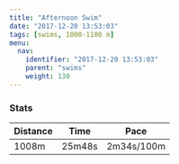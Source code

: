 ```yaml
---
title: "Afternoon Swim"
date: "2017-12-20 13:53:03"
tags: [swims, 1000-1100 m]
menu:
  nav:
    identifier: "2017-12-20 13:53:03"
    parent: "swims"
    weight: 130
---
```


### Stats

| Distance | Time | Pace |
|----------|------|------|
|1008m|25m48s|2m34s/100m|
